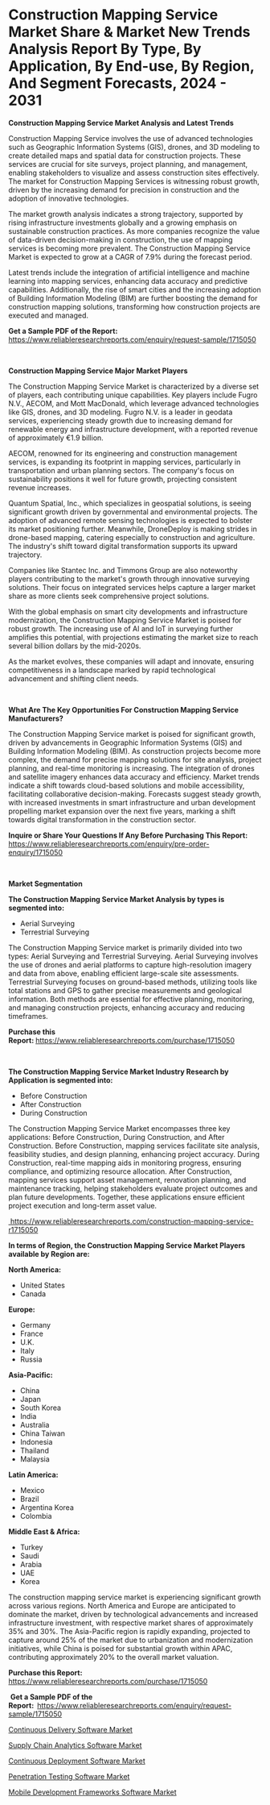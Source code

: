 <p><h1>Construction Mapping Service Market Share & Market New Trends Analysis Report By Type, By Application, By End-use, By Region, And Segment Forecasts, 2024 - 2031</h1></p><p><strong>Construction Mapping Service Market Analysis and Latest Trends</strong></p>
<p><p>Construction Mapping Service involves the use of advanced technologies such as Geographic Information Systems (GIS), drones, and 3D modeling to create detailed maps and spatial data for construction projects. These services are crucial for site surveys, project planning, and management, enabling stakeholders to visualize and assess construction sites effectively. The market for Construction Mapping Services is witnessing robust growth, driven by the increasing demand for precision in construction and the adoption of innovative technologies.</p><p>The market growth analysis indicates a strong trajectory, supported by rising infrastructure investments globally and a growing emphasis on sustainable construction practices. As more companies recognize the value of data-driven decision-making in construction, the use of mapping services is becoming more prevalent. The Construction Mapping Service Market is expected to grow at a CAGR of 7.9% during the forecast period. </p><p>Latest trends include the integration of artificial intelligence and machine learning into mapping services, enhancing data accuracy and predictive capabilities. Additionally, the rise of smart cities and the increasing adoption of Building Information Modeling (BIM) are further boosting the demand for construction mapping solutions, transforming how construction projects are executed and managed.</p></p>
<p><strong>Get a Sample PDF of the Report:&nbsp;</strong> <a href="https://www.reliableresearchreports.com/enquiry/request-sample/1715050?utm_campaign=1563&utm_medium=2&utm_source=Github&utm_content=ia&utm_term=23102024&utm_id=construction-mapping-service">https://www.reliableresearchreports.com/enquiry/request-sample/1715050</a></p>
<p>&nbsp;</p>
<p><strong>Construction Mapping Service Major Market Players</strong></p>
<p><p>The Construction Mapping Service Market is characterized by a diverse set of players, each contributing unique capabilities. Key players include Fugro N.V., AECOM, and Mott MacDonald, which leverage advanced technologies like GIS, drones, and 3D modeling. Fugro N.V. is a leader in geodata services, experiencing steady growth due to increasing demand for renewable energy and infrastructure development, with a reported revenue of approximately €1.9 billion.</p><p>AECOM, renowned for its engineering and construction management services, is expanding its footprint in mapping services, particularly in transportation and urban planning sectors. The company's focus on sustainability positions it well for future growth, projecting consistent revenue increases.</p><p>Quantum Spatial, Inc., which specializes in geospatial solutions, is seeing significant growth driven by governmental and environmental projects. The adoption of advanced remote sensing technologies is expected to bolster its market positioning further. Meanwhile, DroneDeploy is making strides in drone-based mapping, catering especially to construction and agriculture. The industry's shift toward digital transformation supports its upward trajectory.</p><p>Companies like Stantec Inc. and Timmons Group are also noteworthy players contributing to the market's growth through innovative surveying solutions. Their focus on integrated services helps capture a larger market share as more clients seek comprehensive project solutions.</p><p>With the global emphasis on smart city developments and infrastructure modernization, the Construction Mapping Service Market is poised for robust growth. The increasing use of AI and IoT in surveying further amplifies this potential, with projections estimating the market size to reach several billion dollars by the mid-2020s.</p><p>As the market evolves, these companies will adapt and innovate, ensuring competitiveness in a landscape marked by rapid technological advancement and shifting client needs.</p></p>
<p>&nbsp;</p>
<p><strong>What Are The Key Opportunities For Construction Mapping Service Manufacturers?</strong></p>
<p><p>The Construction Mapping Service market is poised for significant growth, driven by advancements in Geographic Information Systems (GIS) and Building Information Modeling (BIM). As construction projects become more complex, the demand for precise mapping solutions for site analysis, project planning, and real-time monitoring is increasing. The integration of drones and satellite imagery enhances data accuracy and efficiency. Market trends indicate a shift towards cloud-based solutions and mobile accessibility, facilitating collaborative decision-making. Forecasts suggest steady growth, with increased investments in smart infrastructure and urban development propelling market expansion over the next five years, marking a shift towards digital transformation in the construction sector.</p></p>
<p><strong>Inquire or Share Your Questions If Any Before Purchasing This Report:</strong> <a href="https://www.reliableresearchreports.com/enquiry/pre-order-enquiry/1715050?utm_campaign=1563&utm_medium=2&utm_source=Github&utm_content=ia&utm_term=23102024&utm_id=construction-mapping-service">https://www.reliableresearchreports.com/enquiry/pre-order-enquiry/1715050</a></p>
<p>&nbsp;</p>
<p><strong>Market Segmentation</strong></p>
<p><strong>The Construction Mapping Service Market Analysis by types is segmented into:</strong></p>
<p><ul><li>Aerial Surveying</li><li>Terrestrial Surveying</li></ul></p>
<p><p>The Construction Mapping Service market is primarily divided into two types: Aerial Surveying and Terrestrial Surveying. Aerial Surveying involves the use of drones and aerial platforms to capture high-resolution imagery and data from above, enabling efficient large-scale site assessments. Terrestrial Surveying focuses on ground-based methods, utilizing tools like total stations and GPS to gather precise measurements and geological information. Both methods are essential for effective planning, monitoring, and managing construction projects, enhancing accuracy and reducing timeframes.</p></p>
<p><strong>Purchase this Report:&nbsp;</strong><a href="https://www.reliableresearchreports.com/purchase/1715050?utm_campaign=1563&utm_medium=2&utm_source=Github&utm_content=ia&utm_term=23102024&utm_id=construction-mapping-service">https://www.reliableresearchreports.com/purchase/1715050</a></p>
<p>&nbsp;</p>
<p><strong>The Construction Mapping Service Market Industry Research by Application is segmented into:</strong></p>
<p><ul><li>Before Construction</li><li>After Construction</li><li>During Construction</li></ul></p>
<p><p>The Construction Mapping Service Market encompasses three key applications: Before Construction, During Construction, and After Construction. Before Construction, mapping services facilitate site analysis, feasibility studies, and design planning, enhancing project accuracy. During Construction, real-time mapping aids in monitoring progress, ensuring compliance, and optimizing resource allocation. After Construction, mapping services support asset management, renovation planning, and maintenance tracking, helping stakeholders evaluate project outcomes and plan future developments. Together, these applications ensure efficient project execution and long-term asset value.</p></p>
<p><a href="https://www.reliableresearchreports.com/construction-mapping-service-r1715050?utm_campaign=1563&utm_medium=2&utm_source=Github&utm_content=ia&utm_term=23102024&utm_id=construction-mapping-service">&nbsp;https://www.reliableresearchreports.com/construction-mapping-service-r1715050</a></p>
<p><strong>In terms of Region, the Construction Mapping Service Market Players available by Region are:</strong></p>
<p>
    <p> <strong> North America: </strong>
        <ul>
            <li>United States</li>
            <li>Canada</li>
        </ul>
        </p> 
    <p> <strong> Europe: </strong>
        <ul>
            <li>Germany</li>
            <li>France</li>
            <li>U.K.</li>
            <li>Italy</li>
            <li>Russia</li>
        </ul>
        </p> 
    <p> <strong> Asia-Pacific: </strong>
        <ul>
            <li>China</li>
            <li>Japan</li>
            <li>South Korea</li>
            <li>India</li>
            <li>Australia</li>
            <li>China Taiwan</li>
            <li>Indonesia</li>
            <li>Thailand</li>
            <li>Malaysia</li>
        </ul>
        </p> 
    <p> <strong> Latin America: </strong>
        <ul>
            <li>Mexico</li>
            <li>Brazil</li>
            <li>Argentina Korea</li>
            <li>Colombia</li>
        </ul>
        </p> 
    <p> <strong> Middle East & Africa: </strong>
        <ul>
            <li>Turkey</li>
            <li>Saudi</li>
            <li>Arabia</li>
            <li>UAE</li>
            <li>Korea</li>
        </ul>
    </p>
    </p>
<p><p>The construction mapping service market is experiencing significant growth across various regions. North America and Europe are anticipated to dominate the market, driven by technological advancements and increased infrastructure investment, with respective market shares of approximately 35% and 30%. The Asia-Pacific region is rapidly expanding, projected to capture around 25% of the market due to urbanization and modernization initiatives, while China is poised for substantial growth within APAC, contributing approximately 20% to the overall market valuation.</p></p>
<p><strong>Purchase this Report: </strong><a href="https://www.reliableresearchreports.com/purchase/1715050?utm_campaign=1563&utm_medium=2&utm_source=Github&utm_content=ia&utm_term=23102024&utm_id=construction-mapping-service">https://www.reliableresearchreports.com/purchase/1715050</a></p>
<p>&nbsp;<strong>Get a Sample PDF of the Report:&nbsp;&nbsp;</strong><a href="https://www.reliableresearchreports.com/enquiry/request-sample/1715050?utm_campaign=1563&utm_medium=2&utm_source=Github&utm_content=ia&utm_term=23102024&utm_id=construction-mapping-service">https://www.reliableresearchreports.com/enquiry/request-sample/1715050</a></p>
<p><strong></strong></p>
<p><p><a href="https://www.linkedin.com/pulse/global-continuous-delivery-software-market-landscape-future-trends-4eq1c?utm_campaign=1563&utm_medium=2&utm_source=Github&utm_content=ia&utm_term=23102024&utm_id=construction-mapping-service">Continuous Delivery Software Market</a></p><p><a href="https://www.linkedin.com/pulse/global-perspectives-supply-chain-analytics-software-market-trends-wzbwc?utm_campaign=1563&utm_medium=2&utm_source=Github&utm_content=ia&utm_term=23102024&utm_id=construction-mapping-service">Supply Chain Analytics Software Market</a></p><p><a href="https://www.linkedin.com/pulse/continuous-deployment-software-market-investigation-industry-evolution-6b6pc?utm_campaign=1563&utm_medium=2&utm_source=Github&utm_content=ia&utm_term=23102024&utm_id=construction-mapping-service">Continuous Deployment Software Market</a></p><p><a href="https://www.linkedin.com/pulse/penetration-testing-software-market-trends-growth-outlook-2024-adioc?utm_campaign=1563&utm_medium=2&utm_source=Github&utm_content=ia&utm_term=23102024&utm_id=construction-mapping-service">Penetration Testing Software Market</a></p><p><a href="https://www.linkedin.com/pulse/insights-mobile-development-frameworks-software-market-size-yso5c?utm_campaign=1563&utm_medium=2&utm_source=Github&utm_content=ia&utm_term=23102024&utm_id=construction-mapping-service">Mobile Development Frameworks Software Market</a></p></p>